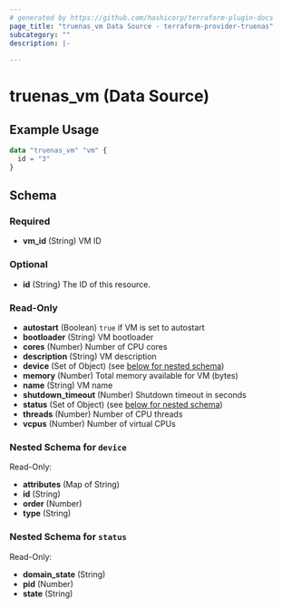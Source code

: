 ```yaml
---
# generated by https://github.com/hashicorp/terraform-plugin-docs
page_title: "truenas_vm Data Source - terraform-provider-truenas"
subcategory: ""
description: |-
  
---
```


# truenas_vm (Data Source)



## Example Usage

```terraform
data "truenas_vm" "vm" {
  id = "3"
}
```

<!-- schema generated by tfplugindocs -->
## Schema

### Required

- **vm_id** (String) VM ID

### Optional

- **id** (String) The ID of this resource.

### Read-Only

- **autostart** (Boolean) `true` if VM is set to autostart
- **bootloader** (String) VM bootloader
- **cores** (Number) Number of CPU cores
- **description** (String) VM description
- **device** (Set of Object) (see [below for nested schema](#nestedatt--device))
- **memory** (Number) Total memory available for VM (bytes)
- **name** (String) VM name
- **shutdown_timeout** (Number) Shutdown timeout in seconds
- **status** (Set of Object) (see [below for nested schema](#nestedatt--status))
- **threads** (Number) Number of CPU threads
- **vcpus** (Number) Number of virtual CPUs

<a id="nestedatt--device"></a>
### Nested Schema for `device`

Read-Only:

- **attributes** (Map of String)
- **id** (String)
- **order** (Number)
- **type** (String)


<a id="nestedatt--status"></a>
### Nested Schema for `status`

Read-Only:

- **domain_state** (String)
- **pid** (Number)
- **state** (String)


